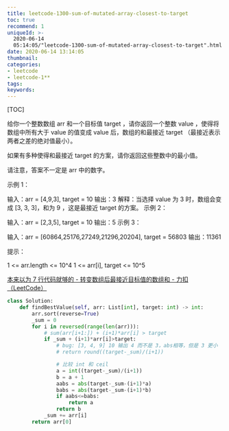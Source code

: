 ```yaml
---
title: leetcode-1300-sum-of-mutated-array-closest-to-target
toc: true
recommend: 1
uniqueId: >-
  2020-06-14
  05:14:05/"leetcode-1300-sum-of-mutated-array-closest-to-target".html
date: 2020-06-14 13:14:05
thumbnail:
categories:
- leetcode
- leetcode-1**
tags:
keywords:
---
```


[TOC]

给你一个整数数组 arr 和一个目标值 target ，请你返回一个整数 value ，使得将数组中所有大于 value 的值变成 value 后，数组的和最接近  target （最接近表示两者之差的绝对值最小）。

如果有多种使得和最接近 target 的方案，请你返回这些整数中的最小值。

请注意，答案不一定是 arr 中的数字。

 

示例 1：

输入：arr = [4,9,3], target = 10
输出：3
解释：当选择 value 为 3 时，数组会变成 [3, 3, 3]，和为 9 ，这是最接近 target 的方案。
示例 2：

输入：arr = [2,3,5], target = 10
输出：5
示例 3：

输入：arr = [60864,25176,27249,21296,20204], target = 56803
输出：11361


提示：

1 <= arr.length <= 10^4
1 <= arr[i], target <= 10^5

<!--more-->

[本来以为 7 行代码就够的 - 转变数组后最接近目标值的数组和 - 力扣（LeetCode）](https://leetcode-cn.com/problems/sum-of-mutated-array-closest-to-target/solution/ben-lai-yi-wei-7-xing-dai-ma-jiu-gou-de-by-zronghu/)

```python
class Solution:
    def findBestValue(self, arr: List[int], target: int) -> int:
        arr.sort(reverse=True)
        _sum = 0
        for i in reversed(range(len(arr))):
            # sum(arr[i+1:]) + (i+1)*arr[i] > target
            if _sum + (i+1)*arr[i]>target:
                # bug: [3, 4, 9] 10 输出 4 而不是 3，abs相等，但是 3 更小
                # return round((target-_sum)/(i+1))

                # 比较 int 和 ceil
                a = int((target-_sum)/(i+1))
                b = a + 1
                aabs = abs(target-_sum-(i+1)*a)
                babs = abs(target-_sum-(i+1)*b)
                if aabs<=babs:
                    return a
                return b
            _sum += arr[i]
        return arr[0]

```

